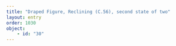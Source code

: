 ```yaml
---
title: "Draped Figure, Reclining (C.56), second state of two"
layout: entry
order: 1030
object:
    - id: "30"
---
```

